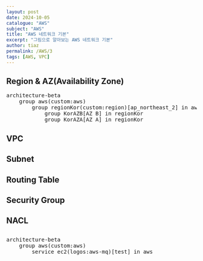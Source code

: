 ```yaml
---
layout: post
date: 2024-10-05
catalogue: "AWS"
subject: "AWS"
title: "AWS 네트워크 기본"
excerpt: "그림으로 알아보는 AWS 네트워크 기본"
author: tiaz
permalink: /AWS/3
tags: [AWS, VPC]
---
```


## Region & AZ(Availability Zone)

<pre class="mermaid center">
architecture-beta
    group aws(custom:aws)
        group regionKor(custom:region)[ap_northeast_2] in aws
            group KorAZB[AZ B] in regionKor
            group KorAZA[AZ A] in regionKor
</pre>

## VPC

## Subnet

## Routing Table

## Security Group

## NACL

##

<pre class="mermaid center">
architecture-beta
    group aws(custom:aws)
        service ec2(logos:aws-mq)[test] in aws
</pre>